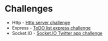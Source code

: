 # Challenges

* Http - [Http server challenge](https://github.com/noynir/NodeCourse/tree/master/Challenges/HttpServer/)
* Express - [ToDO list express challenge](https://github.com/noynir/NodeCourse/tree/master/Challenges/Express/ToDo)
* Socket.IO - [Socket.IO Twitter app challenge](https://github.com/noynir/NodeCourse/tree/master/Challenges/Socket.IO/)
